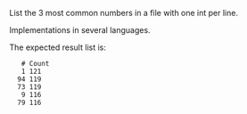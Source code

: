 List the 3 most common numbers in a file with one int per line.

Implementations in several languages.

The expected result list is:

	   # Count
	   1 121
	  94 119
	  73 119
	   9 116
	  79 116
